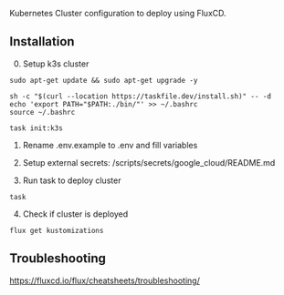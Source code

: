 Kubernetes Cluster configuration to deploy using FluxCD.

## Installation

0. Setup k3s cluster
```shell
sudo apt-get update && sudo apt-get upgrade -y

sh -c "$(curl --location https://taskfile.dev/install.sh)" -- -d
echo 'export PATH="$PATH:./bin/"' >> ~/.bashrc
source ~/.bashrc

task init:k3s
```

1. Rename .env.example to .env and fill variables

2. Setup external secrets: /scripts/secrets/google_cloud/README.md

3. Run task to deploy cluster
```shell
task
```

4. Check if cluster is deployed
```shell
flux get kustomizations
```


## Troubleshooting

https://fluxcd.io/flux/cheatsheets/troubleshooting/
